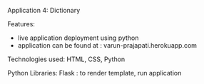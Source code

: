 Application 4: Dictionary

Features:
- live application deployment using python 
- application can be found at : varun-prajapati.herokuapp.com

Technologies used:
HTML, CSS, Python

Python Libraries:
Flask : to render template, run application

